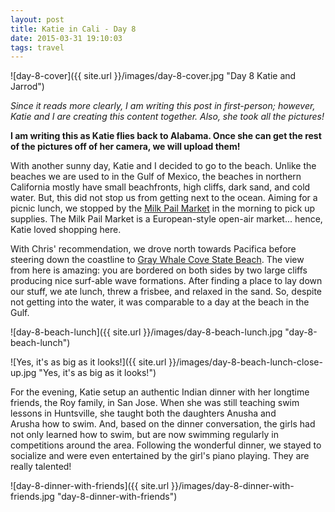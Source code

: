 ```yaml
---
layout: post
title: Katie in Cali - Day 8
date: 2015-03-31 19:10:03
tags: travel
---
```


![day-8-cover]({{ site.url }}/images/day-8-cover.jpg "Day 8 Katie and Jarrod")

*Since it reads more clearly, I am writing this post in first-person; however, Katie and I are creating this content together. Also, she took all the pictures!*

**I am writing this as Katie flies back to Alabama. Once she can get the rest of the pictures off of her camera, we will upload them!**

With another sunny day, Katie and I decided to go to the beach. Unlike the beaches we are used to in the Gulf of Mexico, the beaches in northern California mostly have small beachfronts, high cliffs, dark sand, and cold water. But, this did not stop us from getting next to the ocean. Aiming for a picnic lunch, we stopped by the [Milk Pail Market](http://www.milkpail.com/) in the morning to pick up supplies. The Milk Pail Market is a European-style open-air market... hence, Katie loved shopping here.

With Chris' recommendation, we drove north towards Pacifica before steering down the coastline to [Gray Whale Cove State Beach](http://www.parks.ca.gov/?page_id=528). The view from here is amazing: you are bordered on both sides by two large cliffs producing nice surf-able wave formations. After finding a place to lay down our stuff, we ate lunch, threw a frisbee, and relaxed in the sand. So, despite not getting into the water, it was comparable to a day at the beach in the Gulf.

![day-8-beach-lunch]({{ site.url }}/images/day-8-beach-lunch.jpg "day-8-beach-lunch")

![Yes, it's as big as it looks!]({{ site.url }}/images/day-8-beach-lunch-close-up.jpg "Yes, it's as big as it looks!")

For the evening, Katie setup an authentic Indian dinner with her longtime friends, the Roy family, in San Jose. When she was still teaching swim lessons in Huntsville, she taught both the daughters Anusha and Arusha how to swim. And, based on the dinner conversation, the girls had not only learned how to swim, but are now swimming regularly in competitions around the area. Following the wonderful dinner, we stayed to socialize and were even entertained by the girl's piano playing. They are really talented!

![day-8-dinner-with-friends]({{ site.url }}/images/day-8-dinner-with-friends.jpg "day-8-dinner-with-friends")